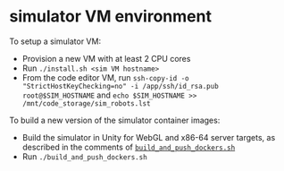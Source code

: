 simulator VM environment
========================

To setup a simulator VM:
- Provision a new VM with at least 2 CPU cores
- Run `./install.sh <sim VM hostname>`
- From the code editor VM, run `ssh-copy-id -o "StrictHostKeyChecking=no" -i /app/ssh/id_rsa.pub root@$SIM_HOSTNAME` and `echo $SIM_HOSTNAME >> /mnt/code_storage/sim_robots.lst`

To build a new version of the simulator container images:
- Build the simulator in Unity for WebGL and x86-64 server targets, as described in the comments of [`build_and_push_dockers.sh`](./build_and_push_dockers.sh)
- Run `./build_and_push_dockers.sh`
